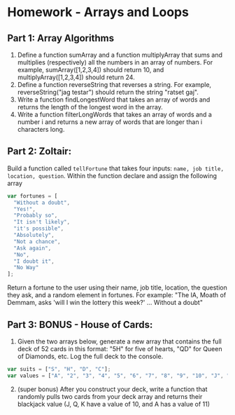 # Homework - Arrays and Loops


## Part 1: Array Algorithms

1. Define a function sumArray and a function multiplyArray that sums and multiplies (respectively) all the numbers in an array of numbers. For example, sumArray([1,2,3,4]) should return 10, and multiplyArray([1,2,3,4]) should return 24.
2. Define a function reverseString that reverses a string. For example, reverseString("jag testar") should return the string "ratset gaj".
3. Write a function findLongestWord that takes an array of words and returns the length of the longest word in the array.
4. Write a function filterLongWords that takes an array of words and a number i and returns a new array of words that are longer than i characters long.

## Part 2: Zoltair:

Build a function called `tellFortune` that takes four inputs: `name, job title, location, question`.
Within the function declare and assign the following array
```javascript
var fortunes = [
  "Without a doubt",
  "Yes!",
  "Probably so",
  "It isn't likely",
  "it's possible",
  "Absolutely",
  "Not a chance",
  "Ask again",
  "No",
  "I doubt it",
  "No Way"
];
```

Return a fortune to the user using their name, job title, location, the question they ask, and a random element in fortunes. For example: "The IA, Moath of Demmam, asks 'will I win the lottery this week?' ... Without a doubt"

## Part 3: BONUS - House of Cards:

1. Given the two arrays below, generate a new array that contains the full deck of 52 cards in this format: "5H" for five of hearts, "QD" for Queen of Diamonds, etc. Log the full deck to the console.
```javascript
var suits = ["S", "H", "D", "C"];
var values = ["A", "2", "3", "4", "5", "6", "7", "8", "9", "10", "J", "Q", "K"];
```
2. (super bonus) After you construct your deck, write a function that randomly pulls two cards from your deck array and returns their blackjack value (J, Q, K have a value of 10, and A has a value of 11)
